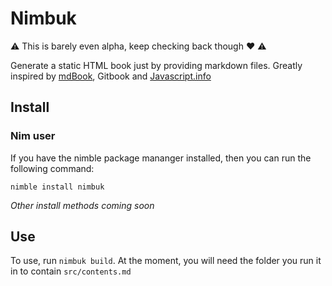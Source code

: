 # Nimbuk

⚠ This is barely even alpha, keep checking back though ♥ ⚠

Generate a static HTML book just by providing markdown files. Greatly inspired by [mdBook](https://github.com/rust-lang/mdBook), Gitbook and [Javascript.info](https://javascript.info)

## Install

### Nim user
If you have the nimble package mananger installed, then you can run the following command:
```
nimble install nimbuk
```

*Other install methods coming soon*

## Use

To use, run `nimbuk build`.  At the moment, you will need the folder you run it in to contain `src/contents.md`